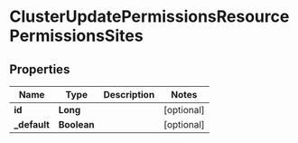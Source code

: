 

# ClusterUpdatePermissionsResourcePermissionsSites

## Properties

Name | Type | Description | Notes
------------ | ------------- | ------------- | -------------
**id** | **Long** |  |  [optional]
**_default** | **Boolean** |  |  [optional]



